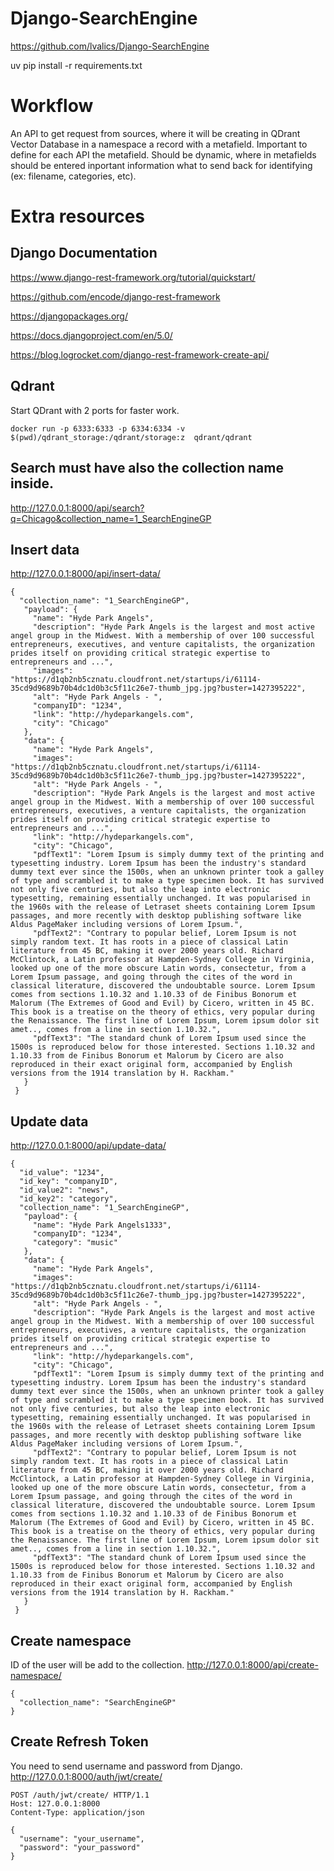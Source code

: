 # Django-SearchEngine
https://github.com/lvalics/Django-SearchEngine

uv pip install -r requirements.txt


# Workflow

An API to get request from sources, where it will be creating in QDrant Vector Database in a namespace a record with a metafield. Important to define for each API the metafield. Should be dynamic, where in metafields should be entered inportant information what to send back for identifying (ex: filename, categories, etc).

# Extra resources

## Django Documentation
https://www.django-rest-framework.org/tutorial/quickstart/

https://github.com/encode/django-rest-framework

https://djangopackages.org/

https://docs.djangoproject.com/en/5.0/

https://blog.logrocket.com/django-rest-framework-create-api/

## Qdrant
Start QDrant with 2 ports for faster work.

```
docker run -p 6333:6333 -p 6334:6334 -v $(pwd)/qdrant_storage:/qdrant/storage:z  qdrant/qdrant
```

## Search must have also the collection name inside.

http://127.0.0.1:8000/api/search?q=Chicago&collection_name=1_SearchEngineGP

## Insert data

http://127.0.0.1:8000/api/insert-data/

```
{
  "collection_name": "1_SearchEngineGP",
   "payload": {
	 "name": "Hyde Park Angels",
     "description": "Hyde Park Angels is the largest and most active angel group in the Midwest. With a membership of over 100 successful entrepreneurs, executives, and venture capitalists, the organization prides itself on providing critical strategic expertise to entrepreneurs and ...",
	 "images": "https://d1qb2nb5cznatu.cloudfront.net/startups/i/61114-35cd9d9689b70b4dc1d0b3c5f11c26e7-thumb_jpg.jpg?buster=1427395222",
     "alt": "Hyde Park Angels - ",
     "companyID": "1234",
	 "link": "http://hydeparkangels.com",
     "city": "Chicago"
   },
   "data": {
     "name": "Hyde Park Angels",
     "images": "https://d1qb2nb5cznatu.cloudfront.net/startups/i/61114-35cd9d9689b70b4dc1d0b3c5f11c26e7-thumb_jpg.jpg?buster=1427395222",
     "alt": "Hyde Park Angels - ",
     "description": "Hyde Park Angels is the largest and most active angel group in the Midwest. With a membership of over 100 successful entrepreneurs, executives, a venture capitalists, the organization prides itself on providing critical strategic expertise to entrepreneurs and ...",
     "link": "http://hydeparkangels.com",
     "city": "Chicago",
	 "pdfText1": "Lorem Ipsum is simply dummy text of the printing and typesetting industry. Lorem Ipsum has been the industry's standard dummy text ever since the 1500s, when an unknown printer took a galley of type and scrambled it to make a type specimen book. It has survived not only five centuries, but also the leap into electronic typesetting, remaining essentially unchanged. It was popularised in the 1960s with the release of Letraset sheets containing Lorem Ipsum passages, and more recently with desktop publishing software like Aldus PageMaker including versions of Lorem Ipsum.",
	 "pdfText2": "Contrary to popular belief, Lorem Ipsum is not simply random text. It has roots in a piece of classical Latin literature from 45 BC, making it over 2000 years old. Richard McClintock, a Latin professor at Hampden-Sydney College in Virginia, looked up one of the more obscure Latin words, consectetur, from a Lorem Ipsum passage, and going through the cites of the word in classical literature, discovered the undoubtable source. Lorem Ipsum comes from sections 1.10.32 and 1.10.33 of de Finibus Bonorum et Malorum (The Extremes of Good and Evil) by Cicero, written in 45 BC. This book is a treatise on the theory of ethics, very popular during the Renaissance. The first line of Lorem Ipsum, Lorem ipsum dolor sit amet.., comes from a line in section 1.10.32.",
	 "pdfText3": "The standard chunk of Lorem Ipsum used since the 1500s is reproduced below for those interested. Sections 1.10.32 and 1.10.33 from de Finibus Bonorum et Malorum by Cicero are also reproduced in their exact original form, accompanied by English versions from the 1914 translation by H. Rackham."
   }
 }
```

## Update data

http://127.0.0.1:8000/api/update-data/

```
{
  "id_value": "1234",
  "id_key": "companyID",
  "id_value2": "news",
  "id_key2": "category",
  "collection_name": "1_SearchEngineGP",
   "payload": {
	 "name": "Hyde Park Angels1333",
     "companyID": "1234",
     "category": "music"
   },
   "data": {
     "name": "Hyde Park Angels",
     "images": "https://d1qb2nb5cznatu.cloudfront.net/startups/i/61114-35cd9d9689b70b4dc1d0b3c5f11c26e7-thumb_jpg.jpg?buster=1427395222",
     "alt": "Hyde Park Angels - ",
     "description": "Hyde Park Angels is the largest and most active angel group in the Midwest. With a membership of over 100 successful entrepreneurs, executives, a venture capitalists, the organization prides itself on providing critical strategic expertise to entrepreneurs and ...",
     "link": "http://hydeparkangels.com",
     "city": "Chicago",
	 "pdfText1": "Lorem Ipsum is simply dummy text of the printing and typesetting industry. Lorem Ipsum has been the industry's standard dummy text ever since the 1500s, when an unknown printer took a galley of type and scrambled it to make a type specimen book. It has survived not only five centuries, but also the leap into electronic typesetting, remaining essentially unchanged. It was popularised in the 1960s with the release of Letraset sheets containing Lorem Ipsum passages, and more recently with desktop publishing software like Aldus PageMaker including versions of Lorem Ipsum.",
	 "pdfText2": "Contrary to popular belief, Lorem Ipsum is not simply random text. It has roots in a piece of classical Latin literature from 45 BC, making it over 2000 years old. Richard McClintock, a Latin professor at Hampden-Sydney College in Virginia, looked up one of the more obscure Latin words, consectetur, from a Lorem Ipsum passage, and going through the cites of the word in classical literature, discovered the undoubtable source. Lorem Ipsum comes from sections 1.10.32 and 1.10.33 of de Finibus Bonorum et Malorum (The Extremes of Good and Evil) by Cicero, written in 45 BC. This book is a treatise on the theory of ethics, very popular during the Renaissance. The first line of Lorem Ipsum, Lorem ipsum dolor sit amet.., comes from a line in section 1.10.32.",
	 "pdfText3": "The standard chunk of Lorem Ipsum used since the 1500s is reproduced below for those interested. Sections 1.10.32 and 1.10.33 from de Finibus Bonorum et Malorum by Cicero are also reproduced in their exact original form, accompanied by English versions from the 1914 translation by H. Rackham."
   }
 }
```

## Create namespace

ID of the user will be add to the collection.
 http://127.0.0.1:8000/api/create-namespace/

 ```
 {
   "collection_name": "SearchEngineGP"
 }
```

## Create Refresh Token
You need to send username and password from Django.
 http://127.0.0.1:8000/auth/jwt/create/

```
POST /auth/jwt/create/ HTTP/1.1
Host: 127.0.0.1:8000
Content-Type: application/json

{
  "username": "your_username",
  "password": "your_password"
}
```


